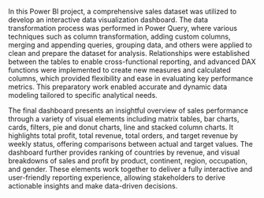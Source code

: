 In this Power BI project, a comprehensive sales dataset was utilized to develop an interactive data visualization dashboard. The data transformation process was performed in Power Query, where various techniques such as column transformation, adding custom columns, merging and appending queries, grouping data, and others were applied to clean and prepare the dataset for analysis. Relationships were established between the tables to enable cross-functional reporting, and advanced DAX functions were implemented to create new measures and calculated columns, which provided flexibility and ease in evaluating key performance metrics. This preparatory work enabled accurate and dynamic data modeling tailored to specific analytical needs.

The final dashboard presents an insightful overview of sales performance through a variety of visual elements including matrix tables, bar charts, cards, filters, pie and donut charts, line and stacked column charts. It highlights total profit, total revenue, total orders, and target revenue by weekly status, offering comparisons between actual and target values. The dashboard further provides ranking of countries by revenue, and visual breakdowns of sales and profit by product, continent, region, occupation, and gender. These elements work together to deliver a fully interactive and user-friendly reporting experience, allowing stakeholders to derive actionable insights and make data-driven decisions.
